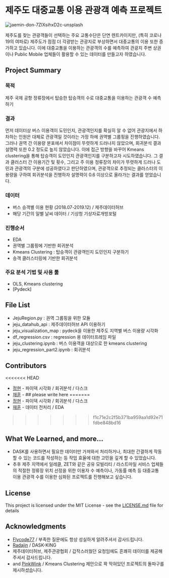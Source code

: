 # 제주도 대중교통 이용 관광객 예측 프로젝트


![jaemin-don-7ZlXsihxD2c-unsplash](https://user-images.githubusercontent.com/80465347/119299360-bb1a1900-bc99-11eb-908b-789de1220f89.jpg)


제주도를 찾는 관광객들이 선택하는 주요 교통수단은 단연 렌트카이지만, (특히 코로나 19의 여파로) 제주도가 점점 더 각광받는 관광지로 부상하면서 대중교통의 이용 또한 증가하고 있습니다. 
이에 대중교통을 이용하는 관광객의 수를 예측하여 관광지 주변 상권이나 Public Mobile 업체들이 활용할 수 있는 데이터를 만들고자 하였습니다. 

## Project Summary 
### 목적 
제주 국제 공항 정류장에서 탑승한 탑승객의 수로 대중교통을 이용하는 관광객 수 예측하기 

### 결과
먼저 데이터상 버스 이용객이 도민인지, 관광객인지를 확실히 알 수 없어 관광지에서 하차하는 인원은 대체로 관광객일 것이라는 가정 하에 권역별 그룹핑을 진행하였습니다. 그러나 권역 간 이용량 분포에서 차이점이 뚜렷하게 드러나지 않았으며, 회귀분석 결과 설명력 또한 0.2 정도로 높지 않았습니다. 이에 접근 방향을 바꾸어 Kmeans clustering을 통해 탑승객이 도민인지 관광객인지를 구분하고자 시도하였습니다. 그 결과 클러스터 간 이용기간 및 횟수, 그리고 주 이용 정류장의 차이가 뚜렷하게 드러나 도민과 관광객의 구분에 성공하였다고 판단하였으며, 관광객으로 추정되는 클러스터의 이용량을 구하여 회귀분석을 진행하자 설명력이 0.6 이상으로 올라가는 결과를 얻었습니다.     

### 데이터

- 버스 승객별 이용 현황 (2018.07-2019.12) / 제주데이터허브
- 해당 기간의 일별 날씨 데이터 / 기상청 기상자료개방포털

### 진행순서 

- EDA
- 권역별 그룹핑에 기반한 회귀분석 
- Kmeans Clustering : 탑승객이 관광객인지 도민인지 구분하기 
- 승객 클러스터링에 기반한 회귀분석 

### 주요 분석 기법 및 사용 툴 

- OLS, Kmeans clustering
- [Pydeck]

## File List 

-  JejuRegion.py : 권역 그룹핑을 위한 모듈 
-  jeju_datahub_api : 제주데이터허브 API 이용하기 
-  jeju_visualization_map : pydeck을 이용한 제주도 지역별 버스 이용량 시각화  
-  df_regression.csv : regression 용 데이터프레임 파일
-  jeju_clustering.ipynb : 버스 이용객을 대상으로 한 kmeans clustering
-  jeju_regression_part2.ipynb : 회귀분석 


## Contributors

<<<<<<< HEAD
* [정현](https://data-ducky.tistory.com) - 파이덱 시각화 / 회귀분석 / 다스크
* [재훈](Link) - ## please write here
=======
* [정현](https://github.com/JeonghyunKo) - 파이덱 시각화 / 회귀분석 / 다스크
* [재훈](https://github.com/jayz0417) - 데이터 전처리 / EDA
>>>>>>> f1c71e2c2f5b371ba959aa1d92e71fdbe848bd16

## What We Learned, and more... 

- DASK를 사용하면서 필요한 데이터만 가져와서 처리하거나, 최대한 간결하게 작동할 수 있는 코드를 작성하는 등 작업 효율에 대한 고민을 깊게 할 수 있었습니다. 
- 추후 제주 지역에서 일레클, ZET와 같은 공유 모빌리티 / 라스트마일 서비스 업체들의 적절한 정류장 위치 선정을 위한 이용자 수 예측이나, 가동률 예측 등 대중교통 이용 관광객 수를 이용한 심화된 프로젝트를 진행해보고 싶습니다.  

## License 

This project is licensed under the MIT License - see the [LICENSE.md](https://gist.github.com/PurpleBooth/LICENSE.md) file for details 

## Acknowledgments 

* [Flycode77](https://github.com/FLY-CODE77) /  부족한 질문에도 항상 성실하게 알려주셔서 감사드립니다.  
* [Radajin](https://github.com/radajin) / DASK-KING
* 제주데이터허브, 제주관광협회 / 갑작스러웠던 요청임에도 흔쾌히 데이터를 제공해주셔서 감사드립니다. 
* and [PinkWink](https://github.com/PinkWink) / Kmeans Clustering 제안으로 꽉 막혀있던 프로젝트의 돌파구를 제시하셨습니다.  
